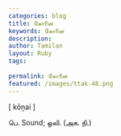 ```yaml
---
categories: blog
title: கோனை
keywords: கோனை
description: 
author: Tamilan
layout: Ruby
tags: 
 
permalink: கோனை
featured: /images/ttak-48.png
---
```

  
[ kōṉai ]  
  
பெ. Sound; ஒலி. (அக. நி.)